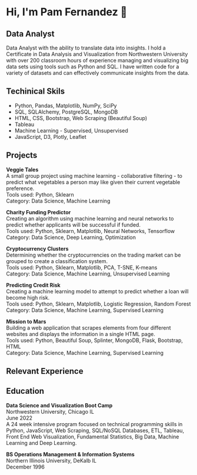 # Hi, I'm Pam Fernandez :wave: 
## Data Analyst

Data Analyst with the ability to translate data into insights. I hold a Certificate in Data Analysis and Visualization from Northwestern University with over 200 classroom hours of experience managing and visualizing big data sets using tools such as Python and SQL. I have written code for a variety of datasets and can effectively communicate insights from the data.

## Techinical Skils
* Python, Pandas, Matplotlib, NumPy, SciPy
* SQL, SQLAlchemy, PostgreSQL, MongoDB
* HTML, CSS, Bootstrap, Web Scraping (Beautiful Soup)
* Tableau
* Machine Learning - Supervised, Unsupervised
* JavaScript, D3, Plotly, Leaflet

## Projects
<b> Veggie Tales</b><br>
A small group project using machine learning - collaborative filtering - to predict what vegetables a person may like given their current vegetable preference.<br>
Tools used: Python, Sklearn<br>
Category: Data Science, Machine Learning

<b> Charity Funding Predictor</b><br>
Creating an algorithm using machine learning and neural networks to predict whether applicants will be successful if funded.<br>
Tools used: Python, Sklearn, Matplotlib, Neural Networks, Tensorflow<br>
Category: Data Science, Deep Learning, Optimization

<b> Cryptocurrency Clusters</b><br>
Determining whether the cryptocurrencies on the trading market can be grouped to create a classification system.<br>
Tools used: Python, Sklearn, Matplotlib, PCA, T-SNE, K-means<br>
Category: Data Science, Machine Learning, Unsupervised Learning

<b> Predicting Credit Risk</b><br>
Creating a machine learning model to attempt to predict whether a loan will become high risk.<br>
Tools used: Python, Sklearn, Matplotlib, Logistic Regression, Random Forest<br>
Category: Data Science, Machine Learning, Supervised Learning

<b> Mission to Mars</b><br>
Building a web application that scrapes elements from four different websites and displays the information in a single HTML page.<br>
Tools used: Python, Beautiful Soup, Splinter, MongoDB, Flask, Bootstrap, HTML<br>
Category: Data Science, Machine Learning, Supervised Learning

## Relevant Experience

## Education
<b>Data Science and Visualization Boot Camp</b><br>
Northwestern University, Chicago IL<br>
June 2022<br>
A 24 week intensive program focused on technical programming skills in Python, JavaScript, Web Scraping, SQL/NoSQL Databases, ETL, Tableau, Front End Web Visualization, Fundamental Statistics, Big Data, Machine Learning and Deep Learning.

<b>BS Operations Management & Information Systems</b>				      
Northern Illinois University, DeKalb IL<br>
December 1996
